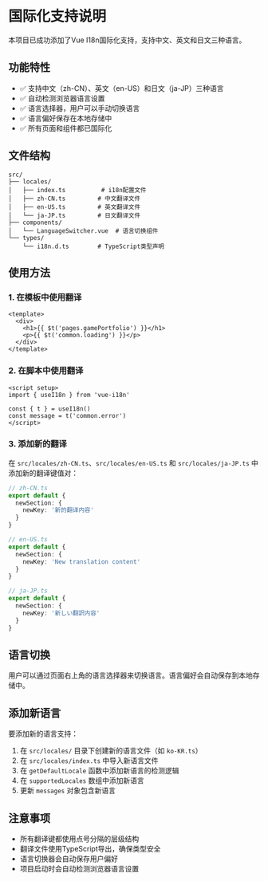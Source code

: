 # 国际化支持说明

本项目已成功添加了Vue I18n国际化支持，支持中文、英文和日文三种语言。

## 功能特性

- ✅ 支持中文（zh-CN）、英文（en-US）和日文（ja-JP）三种语言
- ✅ 自动检测浏览器语言设置
- ✅ 语言选择器，用户可以手动切换语言
- ✅ 语言偏好保存在本地存储中
- ✅ 所有页面和组件都已国际化

## 文件结构

```
src/
├── locales/
│   ├── index.ts          # i18n配置文件
│   ├── zh-CN.ts         # 中文翻译文件
│   ├── en-US.ts         # 英文翻译文件
│   └── ja-JP.ts         # 日文翻译文件
├── components/
│   └── LanguageSwitcher.vue  # 语言切换组件
└── types/
    └── i18n.d.ts        # TypeScript类型声明
```

## 使用方法

### 1. 在模板中使用翻译

```vue
<template>
  <div>
    <h1>{{ $t('pages.gamePortfolio') }}</h1>
    <p>{{ $t('common.loading') }}</p>
  </div>
</template>
```

### 2. 在脚本中使用翻译

```vue
<script setup>
import { useI18n } from 'vue-i18n'

const { t } = useI18n()
const message = t('common.error')
</script>
```

### 3. 添加新的翻译

在 `src/locales/zh-CN.ts`、`src/locales/en-US.ts` 和 `src/locales/ja-JP.ts` 中添加新的翻译键值对：

```typescript
// zh-CN.ts
export default {
  newSection: {
    newKey: '新的翻译内容'
  }
}

// en-US.ts
export default {
  newSection: {
    newKey: 'New translation content'
  }
}

// ja-JP.ts
export default {
  newSection: {
    newKey: '新しい翻訳内容'
  }
}
```

## 语言切换

用户可以通过页面右上角的语言选择器来切换语言。语言偏好会自动保存到本地存储中。

## 添加新语言

要添加新的语言支持：

1. 在 `src/locales/` 目录下创建新的语言文件（如 `ko-KR.ts`）
2. 在 `src/locales/index.ts` 中导入新语言文件
3. 在 `getDefaultLocale` 函数中添加新语言的检测逻辑
4. 在 `supportedLocales` 数组中添加新语言
5. 更新 `messages` 对象包含新语言

## 注意事项

- 所有翻译键都使用点号分隔的层级结构
- 翻译文件使用TypeScript导出，确保类型安全
- 语言切换器会自动保存用户偏好
- 项目启动时会自动检测浏览器语言设置
